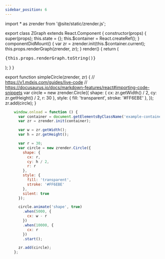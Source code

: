 ```yaml
---
sidebar_position: 6
---
```


import * as zrender from '@site/static/zrender.js';

export class ZGraph extends React.Component {
    constructor(props) {
        super(props);
        this.state = {};
        this.$container = React.createRef();
    }
    componentDidMount() {
        var zr = zrender.init(this.$container.current);
        this.props.renderGraph(zrender, zr);
    }
    render() {
        return (
          <div>
            <pre>
            {this.props.renderGraph.toString()}
            </pre>
            <div className="content">
                <div ref={this.$container} className="example-container">
                </div>
            </div>
          </div>
        );
    }
}

export function simpleCircle(zrender, zr) {
    // https://v1.mdxjs.com/guides/live-code
    // https://docusaurus.io/docs/markdown-features/react#importing-code-snippets
    var circle = new zrender.Circle({
        shape: {
            cx: zr.getWidth() / 2,
            cy: zr.getHeight() / 2,
            r: 30
        },
        style: {
            fill: 'transparent',
            stroke: '#FF6EBE'
        },
    });
    zr.add(circle);
}

<ZGraph renderGraph={simpleCircle}></ZGraph>


```javascript
    window.onload = function () {
      var container = document.getElementsByClassName('example-container')[0];
      var zr = zrender.init(container);

      var w = zr.getWidth();
      var h = zr.getHeight();

      var r = 30;
      var circle = new zrender.Circle({
        shape: {
          cx: r,
          cy: h / 2,
          r: r
        },
        style: {
          fill: 'transparent',
          stroke: '#FF6EBE'
        },
        silent: true
      });

      circle.animate('shape', true)
        .when(5000, {
          cx: w - r
        })
        .when(10000, {
          cx: r
        })
        .start();

      zr.add(circle);
    };
```
